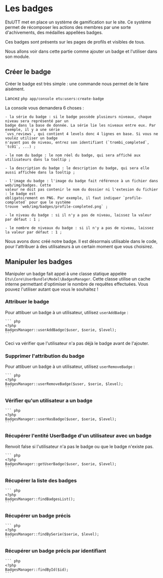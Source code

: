 
Les badges
==========

EtuUTT met en place un système de gamification sur le site. Ce système permet de récomposer les
actions des membres par une sorte d'achivements, des médailles appellées badges.

Ces badges sont présents sur les pages de profils et visibles de tous.

Nous allons voir dans cette partie comme ajouter un badge et l'utiliser dans son module.


Créer le badge
-------------------

Créer le badge est très simple : une commande nous permet de le faire aisément.

Lancez `php app/console etu:users:create-badge`

La console vous demandera 6 choses :

    - la série du badge : si le badge possède plusieurs niveaux, chaque niveau sera représenté par un
    badge dans la base de donnée. La série lie les niveaux entre eux. Par exemple, il y a une série
    `uvs_reviews`, qui contient 4 levels donc 4 lignes en base. Si vous ne voulez utiliser un badge
    n'ayant pas de niveau, entrez son identifiant (`trombi_completed`, `tc01`, ...) ;

    - le nom du badge : le nom réel du badge, qui sera affiché aux utilisateurs dans la tooltip ;

    - la description du badge : le description du badge, qui sera elle aussi affichée dans la tooltip ;

    - l'image du badge : l'image du badge fait référence à un fichier dans web/img/badges. Cette
    valeur ne doit pas contenir le nom du dossier ni l'extesion du fichier : le badge est
    obligatoirement en PNG. Par exemple, il faut indiquer `profile-completed` pour que le système
    trouve `web/img/badges/profile-completed.png` ;

    - le niveau du badge : si il n'y a pas de niveau, laissez la valeur par défaut : 1 ;

    - le nombre de niveaux du badge : si il n'y a pas de niveau, laissez la valeur par défaut : 1 ;

Nous avons donc créé notre badge. Il est désormais utilisable dans le code, pour l'attribuer à des
utilisateurs à un certain moment que vous choisirez.


Manipuler les badges
--------------------

Manipuler un badge fait appel à une classe statique appelée `Etu\Core\UserBundle\Model\BadgesManager`.
Cette classe utilise un cache interne permettant d'optimiser le nombre de requêtes effectuées. Vous
pouvez l'utiliser autant que vous le souhaitez !

### Attribuer le badge

Pour attibuer un badge à un utilisateur, utilisez `userAddBadge` :

    ``` php
    <?php
    BadgesManager::userAddBadge($user, $serie, $level);
    ```

Ceci va vérifier que l'utilisateur n'a pas déjà le badge avant de l'ajouter.

### Supprimer l'attribution du badge

Pour attibuer un badge à un utilisateur, utilisez `userRemoveBadge` :

    ``` php
    <?php
    BadgesManager::userRemoveBadge($user, $serie, $level);
    ```

### Vérifier qu'un utilisateur a un badge

    ``` php
    <?php
    BadgesManager::userHasBadge($user, $serie, $level);
    ```

### Récupérer l'entité UserBadge d'un utilisateur avec un badge

Renvoit false si l'utilisateur n'a pas le badge ou que le badge n'existe pas.

    ``` php
    <?php
    BadgesManager::getUserBadge($user, $serie, $level);
    ```

### Récupérer la liste des badges

    ``` php
    <?php
    BadgesManager::findBadgesList();
    ```

### Récupérer un badge précis

    ``` php
    <?php
    BadgesManager::findBySerie($serie, $level);
    ```

### Récupérer un badge précis par identifiant

    ``` php
    <?php
    BadgesManager::findById($id);
    ```
